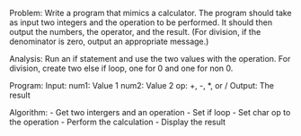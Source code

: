  Problem:
   Write a program that mimics a calculator.
   The program should take as input two integers and the
   operation to be performed. It should then output the
   numbers, the operator, and the result. (For division, if
   the denominator is zero, output an appropriate message.)

 Analysis: 
    Run an if statement and use the two values with the operation.
    For division, create two else if loop, one for 0 and one for non 0.
 
 Program:
   Input:
     num1: Value 1
     num2: Value 2
     op: +, -, *, or /
   Output:
     The result
 
 Algorithm:
    - Get two intergers and an operation
    - Set if loop
    - Set char op to the operation
    - Perform the calculation
    - Display the result


